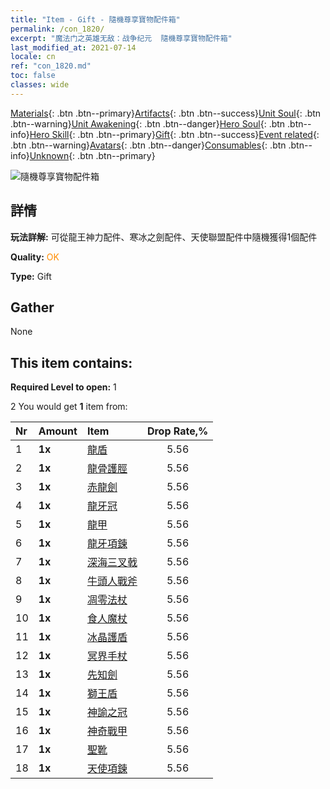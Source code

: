 ```yaml
---
title: "Item - Gift - 隨機尊享寶物配件箱"
permalink: /con_1820/
excerpt: "魔法门之英雄无敌：战争纪元  隨機尊享寶物配件箱"
last_modified_at: 2021-07-14
locale: cn
ref: "con_1820.md"
toc: false
classes: wide
---
```

 [Materials](/ItemsCN/){: .btn .btn--primary}[Artifacts](/ItemsCN/Artifacts/){: .btn .btn--success}[Unit Soul](/ItemsCN/UnitSoul/){: .btn .btn--warning}[Unit Awakening](/ItemsCN/UnitAwakening/){: .btn .btn--danger}[Hero Soul](/ItemsCN/HeroSoul/){: .btn .btn--info}[Hero Skill](/ItemsCN/HeroSkill/){: .btn .btn--primary}[Gift](/ItemsCN/Gift/){: .btn .btn--success}[Event related](/ItemsCN/Events/){: .btn .btn--warning}[Avatars](/ItemsCN/Avatars/){: .btn .btn--danger}[Consumables](/ItemsCN/Consumables/){: .btn .btn--info}[Unknown](/ItemsCN/Unknown/){: .btn .btn--primary}

 ![隨機尊享寶物配件箱](/images/t/i_907046.png)

## 詳情
 **玩法詳解:** 可從龍王神力配件、寒冰之劍配件、天使聯盟配件中隨機獲得1個配件

 **Quality:** <span style="color: #FF8C00">OK</span>

 **Type:** Gift

## Gather

  None

## This item contains:

 **Required Level to open:** 1

 2 You would get **1** item  from:

  | Nr | Amount |     Item    | Drop Rate,% |
  |:---|:-------|:------------|:---------:|
  | 1 |  **1x** | [龍盾](/cn/Items/art_144/) | 5.56 | 
  | 2 |  **1x** | [龍骨護脛](/cn/Items/art_145/) | 5.56 | 
  | 3 |  **1x** | [赤龍劍](/cn/Items/art_146/) | 5.56 | 
  | 4 |  **1x** | [龍牙冠](/cn/Items/art_147/) | 5.56 | 
  | 5 |  **1x** | [龍甲](/cn/Items/art_148/) | 5.56 | 
  | 6 |  **1x** | [龍牙項鍊](/cn/Items/art_149/) | 5.56 | 
  | 7 |  **1x** | [深海三叉戟](/cn/Items/art_160/) | 5.56 | 
  | 8 |  **1x** | [牛頭人戰斧](/cn/Items/art_161/) | 5.56 | 
  | 9 |  **1x** | [凋零法杖](/cn/Items/art_162/) | 5.56 | 
  | 10 |  **1x** | [食人魔杖](/cn/Items/art_163/) | 5.56 | 
  | 11 |  **1x** | [冰晶護盾](/cn/Items/art_164/) | 5.56 | 
  | 12 |  **1x** | [冥界手杖](/cn/Items/art_165/) | 5.56 | 
  | 13 |  **1x** | [先知劍](/cn/Items/art_150/) | 5.56 | 
  | 14 |  **1x** | [獅王盾](/cn/Items/art_151/) | 5.56 | 
  | 15 |  **1x** | [神諭之冠](/cn/Items/art_152/) | 5.56 | 
  | 16 |  **1x** | [神奇戰甲](/cn/Items/art_153/) | 5.56 | 
  | 17 |  **1x** | [聖靴](/cn/Items/art_154/) | 5.56 | 
  | 18 |  **1x** | [天使項鍊](/cn/Items/art_155/) | 5.56 | 
